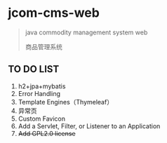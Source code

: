 # jcom-cms-web

> java commodity management system web
>
> 商品管理系统



## TO DO LIST

1. h2+jpa+mybatis
2. Error Handling
3. Template Engines（Thymeleaf）
4. 异常页
6. Custom Favicon
7. Add a Servlet, Filter, or Listener to an Application
8. ~~Add GPL2.0 license~~